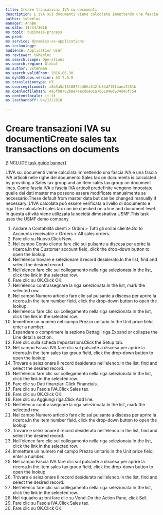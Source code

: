 ```yaml
--- 
title: Creare transazioni IVA su documenti
description: L'IVA sui documenti viene calcolata immettendo una fascia IVA e una fascia IVA articoli nelle righe del documento.
author: twheeloc
manager: AnnBe
ms.date: 11/14/2016
ms.topic: business-process
ms.prod: 
ms.service: dynamics-ax-applications
ms.technology: 
audience: Application User
ms.reviewer: twheeloc
ms.search.scope: Operations
ms.search.region: Global
ms.author: vstehman
ms.search.validFrom: 2016-06-30
ms.dyn365.ops.version: AX 7.0.0
ms.translationtype: HT
ms.sourcegitcommit: a8b5a5af5108744406a3d2fb84d7151baea2481b
ms.openlocfilehash: 4a5fb8782b0e7aecd0e01a7d61046d904d46fc54
ms.contentlocale: it-it
ms.lasthandoff: 04/13/2018

---
```

# <a name="create-sales-tax-transactions-on-documents"></a><span data-ttu-id="d5286-103">Creare transazioni IVA su documenti</span><span class="sxs-lookup"><span data-stu-id="d5286-103">Create sales tax transactions on documents</span></span>

[!INCLUDE [task guide banner](../../includes/task-guide-banner.md)]

<span data-ttu-id="d5286-104">L'IVA sui documenti viene calcolata immettendo una fascia IVA e una fascia IVA articoli nelle righe del documento.</span><span class="sxs-lookup"><span data-stu-id="d5286-104">Sales tax on documents is calculated by providing a Sales tax group and an Item sales tax group on document lines.</span></span> <span data-ttu-id="d5286-105">Come fascia IVA e fascia IVA articoli predefinite vengono impostate quelle dei dati master ma possono essere modificate manualmente se necessario.</span><span class="sxs-lookup"><span data-stu-id="d5286-105">These default from master data but can be changed manually if necessary.</span></span> <span data-ttu-id="d5286-106">L'IVA calcolata può essere verificata a livello di documento e riga.</span><span class="sxs-lookup"><span data-stu-id="d5286-106">The calculated sales tax can be checked on a line and document level.</span></span> <span data-ttu-id="d5286-107">In questa attività viene utilizzata la società dimostrativa USMF.</span><span class="sxs-lookup"><span data-stu-id="d5286-107">This task uses the USMF demo company.</span></span>

1. <span data-ttu-id="d5286-108">Andare a Contabilità clienti > Ordini > Tutti gli ordini cliente.</span><span class="sxs-lookup"><span data-stu-id="d5286-108">Go to Accounts receivable > Orders > All sales orders.</span></span>
2. <span data-ttu-id="d5286-109">Fare clic su Nuovo.</span><span class="sxs-lookup"><span data-stu-id="d5286-109">Click New.</span></span>
3. <span data-ttu-id="d5286-110">Nel campo Conto cliente fare clic sul pulsante a discesa per aprire la ricerca.</span><span class="sxs-lookup"><span data-stu-id="d5286-110">In the Customer account field, click the drop-down button to open the lookup.</span></span>
4. <span data-ttu-id="d5286-111">Nell'elenco trovare e selezionare il record desiderato.</span><span class="sxs-lookup"><span data-stu-id="d5286-111">In the list, find and select the desired record.</span></span>
5. <span data-ttu-id="d5286-112">Nell'elenco fare clic sul collegamento nella riga selezionata.</span><span class="sxs-lookup"><span data-stu-id="d5286-112">In the list, click the link in the selected row.</span></span>
6. <span data-ttu-id="d5286-113">Fare clic su OK.</span><span class="sxs-lookup"><span data-stu-id="d5286-113">Click OK.</span></span>
7. <span data-ttu-id="d5286-114">Nell'elenco contrassegnare la riga selezionata.</span><span class="sxs-lookup"><span data-stu-id="d5286-114">In the list, mark the selected row.</span></span>
8. <span data-ttu-id="d5286-115">Nel campo Numero articolo fare clic sul pulsante a discesa per aprire la ricerca.</span><span class="sxs-lookup"><span data-stu-id="d5286-115">In the Item number field, click the drop-down button to open the lookup.</span></span>
9. <span data-ttu-id="d5286-116">Nell'elenco fare clic sul collegamento nella riga selezionata.</span><span class="sxs-lookup"><span data-stu-id="d5286-116">In the list, click the link in the selected row.</span></span>
10. <span data-ttu-id="d5286-117">Immettere un numero nel campo Prezzo unitario.</span><span class="sxs-lookup"><span data-stu-id="d5286-117">In the Unit price field, enter a number.</span></span>
11. <span data-ttu-id="d5286-118">Espandere o comprimere la sezione Dettagli riga.</span><span class="sxs-lookup"><span data-stu-id="d5286-118">Expand or collapse the Line details section.</span></span>
12. <span data-ttu-id="d5286-119">Fare clic sulla scheda Impostazioni.</span><span class="sxs-lookup"><span data-stu-id="d5286-119">Click the Setup tab.</span></span>
13. <span data-ttu-id="d5286-120">Nel campo Fascia IVA fare clic sul pulsante a discesa per aprire la ricerca.</span><span class="sxs-lookup"><span data-stu-id="d5286-120">In the Item sales tax group field, click the drop-down button to open the lookup.</span></span>
14. <span data-ttu-id="d5286-121">Trovare e selezionare il record desiderato nell'elenco.</span><span class="sxs-lookup"><span data-stu-id="d5286-121">In the list, find and select the desired record.</span></span>
15. <span data-ttu-id="d5286-122">Nell'elenco fare clic sul collegamento nella riga selezionata.</span><span class="sxs-lookup"><span data-stu-id="d5286-122">In the list, click the link in the selected row.</span></span>
16. <span data-ttu-id="d5286-123">Fare clic su Dati finanziari.</span><span class="sxs-lookup"><span data-stu-id="d5286-123">Click Financials.</span></span>
17. <span data-ttu-id="d5286-124">Fare clic su Fascia IVA.</span><span class="sxs-lookup"><span data-stu-id="d5286-124">Click Sales tax.</span></span>
18. <span data-ttu-id="d5286-125">Fare clic su OK.</span><span class="sxs-lookup"><span data-stu-id="d5286-125">Click OK.</span></span>
19. <span data-ttu-id="d5286-126">Fare clic su Aggiungi riga.</span><span class="sxs-lookup"><span data-stu-id="d5286-126">Click Add line.</span></span>
20. <span data-ttu-id="d5286-127">Nell'elenco contrassegnare la riga selezionata.</span><span class="sxs-lookup"><span data-stu-id="d5286-127">In the list, mark the selected row.</span></span>
21. <span data-ttu-id="d5286-128">Nel campo Numero articolo fare clic sul pulsante a discesa per aprire la ricerca.</span><span class="sxs-lookup"><span data-stu-id="d5286-128">In the Item number field, click the drop-down button to open the lookup.</span></span>
22. <span data-ttu-id="d5286-129">Trovare e selezionare il record desiderato nell'elenco.</span><span class="sxs-lookup"><span data-stu-id="d5286-129">In the list, find and select the desired record.</span></span>
23. <span data-ttu-id="d5286-130">Nell'elenco fare clic sul collegamento nella riga selezionata.</span><span class="sxs-lookup"><span data-stu-id="d5286-130">In the list, click the link in the selected row.</span></span>
24. <span data-ttu-id="d5286-131">Immettere un numero nel campo Prezzo unitario.</span><span class="sxs-lookup"><span data-stu-id="d5286-131">In the Unit price field, enter a number.</span></span>
25. <span data-ttu-id="d5286-132">Nel campo Fascia IVA fare clic sul pulsante a discesa per aprire la ricerca.</span><span class="sxs-lookup"><span data-stu-id="d5286-132">In the Item sales tax group field, click the drop-down button to open the lookup.</span></span>
26. <span data-ttu-id="d5286-133">Trovare e selezionare il record desiderato nell'elenco.</span><span class="sxs-lookup"><span data-stu-id="d5286-133">In the list, find and select the desired record.</span></span>
27. <span data-ttu-id="d5286-134">Nell'elenco fare clic sul collegamento nella riga selezionata.</span><span class="sxs-lookup"><span data-stu-id="d5286-134">In the list, click the link in the selected row.</span></span>
28. <span data-ttu-id="d5286-135">Nel riquadro azioni fare clic su Vendi.</span><span class="sxs-lookup"><span data-stu-id="d5286-135">On the Action Pane, click Sell.</span></span>
29. <span data-ttu-id="d5286-136">Fare clic su Fascia IVA.</span><span class="sxs-lookup"><span data-stu-id="d5286-136">Click Sales tax.</span></span>
30. <span data-ttu-id="d5286-137">Fare clic su OK.</span><span class="sxs-lookup"><span data-stu-id="d5286-137">Click OK.</span></span>


